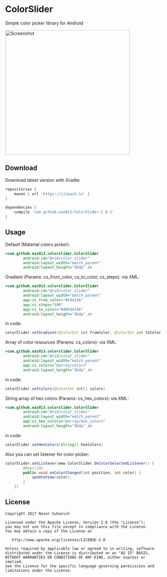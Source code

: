 # ColorSlider
Simple color picker library for Android

<img src="https://github.com/naz013/ColorSlider/raw/master/res/screenshow.png" width="400" alt="Screenshot">

Download
--------
Download latest version with Gradle:
```groovy
repositories {
    maven { url 'https://jitpack.io' }
}

dependencies {
    compile 'com.github.naz013:ColorSlider:1.0.1'
}
```

Usage
-----
Default (Material colors picker):
```xml
<com.github.naz013.colorslider.ColorSlider
        android:id="@+id/color_slider"
        android:layout_width="match_parent"
        android:layout_height="36dp" />
```
Gradient (Params: cs_from_color, cs_to_color, cs_steps):
via XML:
```xml
<com.github.naz013.colorslider.ColorSlider
        android:id="@+id/color_slider"
        android:layout_width="match_parent"
        app:cs_from_color="#F44336"
        app:cs_steps="500"
        app:cs_to_color="#40F44336"
        android:layout_height="36dp" />
```
in code:
```java
colorSlider.setGradient(@ColorInt int fromColor, @ColorInt int toColor, int steps)
```


Array of color resources (Params: cs_colors):
via XML:
```xml
<com.github.naz013.colorslider.ColorSlider
        android:id="@+id/color_slider"
        android:layout_width="match_parent"
        app:cs_colors="@array/colors"
        android:layout_height="36dp" />
```
in code:
```java
colorSlider.setColors(@ColorInt int[] colors)
```


String array of hex colors (Params: cs_hex_colors):
via XML:
```xml
<com.github.naz013.colorslider.ColorSlider
        android:id="@+id/color_slider"
        android:layout_width="match_parent"
        app:cs_hex_colors="@array/hex_colors"
        android:layout_height="36dp" />
```
in code:
```java
colorSlider.setHexColors(String[] hexColors)
```

Also you can set listener for color picker:
```java
colorSlider.setListener(new ColorSlider.OnColorSelectedListener() {
        @Override
        public void onColorChanged(int position, int color) {
            updateView(color);
        }
    })
```


License
-------

    Copyright 2017 Nazar Suhovich

    Licensed under the Apache License, Version 2.0 (the "License");
    you may not use this file except in compliance with the License.
    You may obtain a copy of the License at

       http://www.apache.org/licenses/LICENSE-2.0

    Unless required by applicable law or agreed to in writing, software
    distributed under the License is distributed on an "AS IS" BASIS,
    WITHOUT WARRANTIES OR CONDITIONS OF ANY KIND, either express or implied.
    See the License for the specific language governing permissions and
    limitations under the License.

